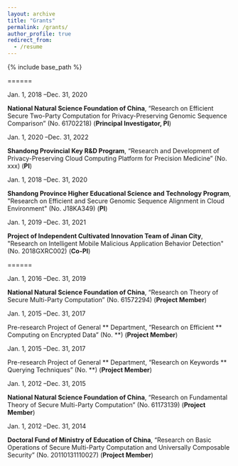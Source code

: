 ```yaml
---
layout: archive
title: "Grants"
permalink: /grants/
author_profile: true
redirect_from:
  - /resume
---
```



{% include base_path %}



======

Jan. 1, 2018 –Dec. 31, 2020

<b>National Natural Science Foundation of China</b>, “Research on Efficient Secure Two-Party Computation for
Privacy-Preserving Genomic Sequence Comparison” (No. 61702218) (<b>Principal Investigator, PI</b>)

Jan. 1, 2020 –Dec. 31, 2022

<b>Shandong Provincial Key R&D Program</b>, “Research and Development of Privacy-Preserving Cloud Computing Platform for Precision Medicine” (No. xxx) (<b>PI</b>)


Jan. 1, 2018 –Dec. 31, 2020

<b>Shandong Province Higher Educational Science and Technology Program</b>, "Research on Efficient and Secure Genomic Sequence Alignment in Cloud Environment" (No. J18KA349) (<b>PI</b>)

Jan. 1, 2019 –Dec. 31, 2021

<b>Project of Independent Cultivated Innovation Team of Jinan City</b>, "Research on Intelligent Mobile Malicious Application Behavior Detection" (No. 2018GXRC002) (<b>Co-PI</b>)

======

Jan. 1, 2016 –Dec. 31, 2019

<b>National Natural Science Foundation of China</b>, “Research on Theory of Secure Multi-Party Computation”
(No. 61572294) (<b>Project Member</b>)

Jan. 1, 2015 –Dec. 31, 2017

Pre-research Project of General ** Department, “Research on Efficient ** Computing on Encrypted
Data” (No. **) (<b>Project Member</b>)

Jan. 1, 2015 –Dec. 31, 2017

Pre-research Project of General ** Department, “Research on Keywords ** Querying Techniques” (No. **) (<b>Project Member</b>)

Jan. 1, 2012 –Dec. 31, 2015

<b>National Natural Science Foundation of China</b>, “Research on Fundamental Theory of Secure Multi-Party
Computation” (No. 61173139) (<b>Project Member</b>)

Jan. 1, 2012 –Dec. 31, 2014

<b>Doctoral Fund of Ministry of Education of China</b>, “Research on Basic Operations of Secure Multi-Party
Computation and Universally Composable Security” (No. 20110131110027) (<b>Project Member</b>)
